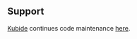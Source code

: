 ## Support

[Kubide](https://kubide.io/) continues code maintenance [here](https://gitlab.com/kubide-rocks/solidity-Boilerplate).
